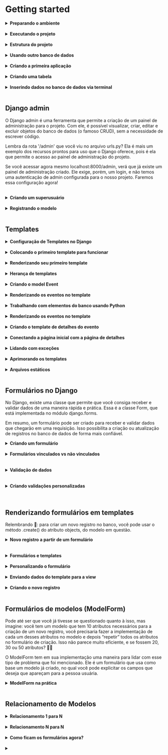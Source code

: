 # Getting started

<details>
<summary><strong> Preparando o ambiente </strong></summary>

Caso a versão do Python seja inferior a 3.10, você precisará atualizar o Python. Para isso, você pode utilizar o Pyenv, basta seguir nosso tutorial do Guia de configuração de ambiente. Isso é necessário porque mais à frente utilizaremos uma biblioteca que não funciona bem com a versão 3.9 ou inferiores do Python.

Para começar, vamos criar um novo diretório para o nosso projeto e entrar nele:

```bash
mkdir ecommerce && cd ecommerce
```

Em seguida, vamos criar um ambiente virtual para o nosso projeto e ativá-lo:

```bash
python3 -m venv .venv
source .venv/bin/activate
```

Agora, vamos instalar o Django:

```bash
pip install django
```

E, finalmente, vamos iniciar um projeto chamado ecommerce, no diretório atual:

```bash
django-admin startproject ecommerce .
```

Simples assim e nosso primeiro projeto foi criado! 🎉
</details>
</br>


<details>
<summary><strong> Executando o projeto </strong></summary>


Para executar o projeto, basta executar o comando:

```bash
python3 manage.py runserver
```

o Django possui algumas migrations internas que ainda não foram aplicadas ao banco de dados. Para aplicá-las, abra um novo terminal, ative o ambiente virtual e execute o comando:

```bash
python3 manage.py migrate
```
</details>
</br>

<details>
<summary><strong> Estrutura do projeto </strong></summary>

Passando rapidamente por cada um dos arquivos dentro do diretório ecommerce, que é o diretório do projeto em si, temos os arquivos:

* manage.py: é o arquivo usado internamente quando executamos comandos do Django - como o runserver que executamos anteriormente.
* __init__.py: arquivo que indica que o diretório é um pacote Python - já utilizamos este arquivo lá na seção 1, lembra? 😉
* asgi.py: arquivo de configuração do ASGI (Asynchronous Server Gateway Interface), que é o protocolo usado pelo Django para comunicação entre servidores web e aplicações web para lidar com solicitações assíncronas e em tempo real.
* settings.py: arquivo de configuração do projeto, que contém todas as configurações do Django para o projeto. É aqui que configuramos, por exemplo, o banco de dados que será usado, o idioma padrão da aplicação, etc. Veremos este arquivo com mais atenção daqui a pouco. 🤓
* urls.py: arquivo de configuração de rotas do projeto. Vamos explorar este arquivo com mais detalhes em breve. 🤩
* wsgi.py: arquivo de configuração do WSGI (Web Server Gateway Interface), que é o protocolo usado pelo Django para comunicação entre servidores web e aplicações web para lidar com solicitações HTTP.
* __pycache__: diretório que contém arquivos gerados automaticamente pelo Python para otimizar o carregamento de módulos.

#### Dois arquivos valem uma atenção especial: settings.py e urls.py. Bora dar uma olhada neles?

#### Arquivo settings.py

Este é o arquivo que reúne as principais configurações do projeto, com várias dessas configurações já definidas com valores-padrão. Vamos entender melhor algumas dessas configs?

* SECRET_KEY é uma chave de segurança que o Django utiliza para criptografar dados sensíveis, como senhas de pessoas usuárias, por exemplo. Ela já vem com um valor por padrão, mas explicitamente dada como insegura e por isso, é recomendável substitui-la por uma chave personalizada forte, especialmente em ambientes de produção.
* DEBUG é um booleano que indica se o modo de depuração (debug) está ativado ou não. Durante o desenvolvimento, ter esse modo ativado é muito útil para ajudar a identificar e corrigir bugs, o valor default (padrão) dessa variável é true justamente por isso. Contudo, ele pode trazer algumas vulnerabilidades à segurança, como, por exemplo, mostrar informações sensíveis do projeto - algo ruim se mostrado para uma pessoa usuária. Por isso, é importante que ele esteja desativado quando o projeto estiver em produção.
* ALLOWED_HOSTS é uma lista de nomes de domínios, subdomínios ou endereços IP que o Django permite que acessem o projeto. Você pode usar o valor '*', caso queira dar acesso a todos, ou definir uma lista com os grupos que terão acesso ao projeto, por exemplo, ['exemplo.com', 'subdomínio.exemplo.com', '192.168.1.1'].
* INSTALLED_APPS é uma lista de apps que serão acoplados no projeto Django. Alguns já vêm instalados por padrão, mas os apps criados por você para o projeto podem compor essa variável também. Veremos como fazer isso em breve! 🤩
* MIDDLEWARE é uma lista de middlewares que o Django utiliza para fazer algumas coisas como, por exemplo, o middleware de autenticação de pessoa usuária. Sua lógica é similar a dos Middlewares do Express, mas entraremos em detalhes sobre eles apenas na próxima seção.
* TEMPLATES é uma lista de diretórios em que o Django irá procurar por templates HTML.
DATABASES é a configuração de banco de dados do projeto. Como o Django já vem com o SQLite instalado por padrão, ele já vem com a configuração do SQLite, mas podemos trocar por outros.
* LANGUAGE_CODE é a configuração de idioma padrão do projeto. Por padrão, ele vem com o inglês, mas podemos alterar para qualquer outro.

De olho na dica 👀: você pode alterar a linguagem padrão do projeto Django para português apenas, alterando a variável language_code para pt-br. Experimente fazer isso e atualizar a página para ver a tela inicial está traduzida! 🤩

#### Arquivo urls.py

Já acessamos a rota raiz do projeto quando rodamos o servidor e acessamos a URL localhost:8000. Apesar de não termos definido nenhuma rota até aquele momento, a URL raiz já traz por padrão um retorno visual: uma página com o foguetinho informando que deu tudo certo com a instalação.

Como dito anteriormente, este arquivo reúne as rotas do projeto, com alguns valores já definidos por padrão. Vamos entender melhor como uma rota é definida?

A primeira coisa que temos é a função path, que define uma rota. Como parâmetro ela recebe a URL que será acessada e a função que será executada quando a URL for acessada.

Uma surpresa é que já temos uma rota definida no arquivo, a admin/, que é a interface administrativa que o Django fornece para o projeto. Vamos explorar ela com mais detalhes em breve. 😎
</details>
</br>

<details>
<summary><strong> Usando outro banco de dados </strong></summary>

Você pode iniciar apagando o arquivo db.sqlite3 do seu projeto, pois ele não será mais utilizado. Faremos as alterações no projeto para que ele use como banco de dados nosso conhecido MySQL, via Docker.

Para isso, o primeiro passo é alterar a variável DATABASE, no arquivo settings.py, para que ela tenha as configurações de acesso ao banco necessárias. De acordo com a documentação, a variável deve ficar assim:

```bash
DATABASES = {
    'default': {
        'ENGINE': 'django.db.backends.mysql',
        'NAME': 'ecommerce_database',
        'USER': 'root',
        'PASSWORD': 'password',
        'HOST': '127.0.0.1',
        'PORT': '3306',
      }
}
```

Em seguida, criaremos um arquivo que conterá o script SQL que criará o banco de dados ecommerce_database. Ele ficará dentro do diretório ./database:

```bash
mkdir database && cd database
touch 01_create_database.sql
```

Por ora, o banco de dados não terá nenhuma tabela, portanto, o script de criação do banco de dados ecommerce_database deve ficar assim:

```bash
CREATE DATABASE IF NOT EXISTS ecommerce_database;

USE ecommerce_database;
```

Com isso feito, é hora de criar um arquivo Dockerfile na raiz do projeto (no mesmo nível do arquivo manage.py), com o seguinte conteúdo:

```bash
FROM mysql:8.0.32

ENV MYSQL_ROOT_PASSWORD password

# Copia o script SQL que acabamos de criar para um determinado diretório no container
COPY ./database/01_create_database.sql /docker-entrypoint-initdb.d/data.sql01
```

Para buildar a imagem, basta rodar o comando dentro da pasta do projeto que contém o arquivo Dockerfile.

```bash
docker build -t ecommerce-db .
```
Para executar o container e o script de criação do banco copiado no Dockerfile, é preciso passar algumas as variáveis de acesso definidas na variável DATABASES, do arquivo settings.py, para o container. Para isso, vamos usar o comando:

```bash
docker run -d -p 3306:3306 --name=ecommerce-mysql-container -e MYSQL_ROOT_PASSWORD=password -e MYSQL_DATABASE=ecommerce_database ecommerce-db
```

Neste momento, você já pode acessar o banco de dados pelo Workbench e verificar se ele foi criado corretamente.

Mas ainda não acabou! Lembra das migrations iniciais que geraram o famigerado aviso em vermelho no início do projeto? Elas ainda não foram executadas neste banco de dados. Para isso, é preciso executar o comando migrate do Django, mas antes instalar o mysqlclient:

```bash
pip install mysqlclient && python3 manage.py migrate
```

Caso ocorra algum erro no comando anterior, pode ser porque um pacote adicional chamado pkg-config não esteja instalado. Nesse caso, tente seguir todos os passos sugeridos pela documentação oficial do mysqlclient para a instalação do pacote. Para facilitar, o seguinte comando funciona para a maioria dos sistemas Linux:

```bash
sudo apt-get install python3-dev default-libmysqlclient-dev build-essential pkg-config
```
</details>
</br>

<details>
<summary><strong> Criando a primeira aplicação </strong></summary>

Já criamos nosso projeto, agora chegou a hora de criar nossa primeira aplicação!

Vamos começar voltando no arquivo settings.py e adicionando o app que iremos criar à lista preexistente:

```bash
# ecommerce/ecommerce/settings.py

INSTALLED_APPS = [
    "django.contrib.admin",
    "django.contrib.auth",
    "django.contrib.contenttypes",
    "django.contrib.sessions",
    "django.contrib.messages",
    "django.contrib.staticfiles",
+    "products",
]
```

Com isso feito, é hora de efetivamente criar o app. O comando é similar ao utilizado para criar o projeto, mas agora vamos utilizar startapp em vez de startproject:

```bash
django-admin startapp products
```

</details>
</br>

<details>
<summary><strong> Criando uma tabela </strong></summary>

precisamos criar uma migration e executá-la:

```bash
python3 manage.py makemigrations
python3 manage.py migrate
```

Lembre-se de executar os comandos acima dentro do diretório em que se encontra o arquivo manage.py.

O primeiro comando (makemigrations) cria um arquivo de migration - resumidamente, são as instruções para a criação da tabela no banco de dados. Ele já olha para o seu model e cria a migration pra você! Já o segundo comando (migrate) executa as migrações, ou seja, usa as instruções do arquivo de migration e cria a tabela no banco de dados.

</details>
</br>

<details>
<summary><strong> Inserindo dados no banco de dados via terminal </strong></summary>

O comando para acessar o terminal é:

```bash
python3 manage.py shell
```

Uma vez dentro do terminal, podemos importar o modelo que criamos:

```bash
from products.models import Product
```

A partir disso, podemos criar um novo objeto e salvá-lo no banco de dados:

```bash
moka = Product(name="Moka - 6 xícaras", price=199.99, amount=10, description="Cafeteira italiana, serve 6 xícaras, não elétrica")
moka.save()
```

</details>
</br>

## Django admin

O Django admin é uma ferramenta que permite a criação de um painel de administração para o projeto. Com ele, é possível visualizar, criar, editar e excluir objetos do banco de dados (o famoso CRUD), sem a necessidade de escrever código.

Lembra da rota '/admin' que você viu no arquivo urls.py? Ela é mais um exemplo dos recursos prontos para uso que o Django oferece, pois é ela que permite o acesso ao painel de administração do projeto.

Se você acessar agora mesmo localhost:8000/admin, verá que já existe um painel de administração criado. Ele exige, porém, um login, e não temos uma autenticação de admin configurada para o nosso projeto. Faremos essa configuração agora!

</details>
</br>

<details>
<summary><strong> Criando um superusuário </strong></summary>

A primeira coisa que devemos fazer é criar um superusuário para o projeto. Esse perfil terá permissões administrativas,ou seja, poderá acessar o painel de administração e realizar qualquer operação.

Para criar um superusuário, na raiz do projeto, execute o comando:

```bash
python3 manage.py createsuperuser
```

Será preciso informar um nome de usuário, e-mail e senha. Preencha os dados e, em seguida, acesse localhost:8000/admin e faça login com os dados de superusuário que você criou.

</details>
</br>

<details>
<summary><strong> Registrando o modelo </strong></summary>

Para que o Django admin funcione, é preciso registrar os modelos criados no arquivo admin.py, dentro da pasta do app. Fazer isso é bem simples: abra o arquivo ecommerce/products/admin.py e adicione o código:

```bash
from django.contrib import admin
from products.models import Product
from products.models import Customer # Modelo criado no exercício de fixação


admin.site.register(Product)
admin.site.register(Customer)
```

Já que estamos alterando este arquivo, que tal mudarmos também o cabeçalho do painel? Para isso, basta adicionar a linha no arquivo ecommerce/products/admin.py:

```bash
from django.contrib import admin
from products.models import Product


+ admin.site.site_header = "Trybe Products E-commerce"
admin.site.register(Product)
admin.site.register(Customer)
```

</details>
</br>

## Templates

<details>
<summary><strong> Configuração de Templates no Django </strong></summary>

Toda vez que um projeto Django é iniciado, um arquivo settings.py é criado dentro da pasta do projeto, e é dentro deste arquivo que é feita a configuração para indicar o mecanismo de template que será utilizado: Jinja2 ou o DTL.

Como o DTL é o mecanismo de template padrão do Django, não é necessário fazer nenhuma modificação para conseguir usá-lo. Contudo, caso no futuro você queira estudar o uso do Jinja2 como mecanismo de template, basta fazer a seguinte modificação no settings.py:

```bash
    ...
TEMPLATES = [
    {
-       'BACKEND': 'django.template.backends.django.DjangoTemplates',
+       'BACKEND': 'django.template.backends.jinja2.Jinja2',
        'DIRS': [],
        'APP_DIRS': True,
        'OPTIONS': {
            'context_processors': [
                'django.template.context_processors.debug',
                'django.template.context_processors.request',
                'django.contrib.auth.context_processors.auth',
                'django.contrib.messages.context_processors.messages',
            ],
        },
    },
]
    ...
```

</details>
</br>

<details>
<summary><strong> Colocando o primeiro template para funcionar </strong></summary>

### Setup inicial

Para começar, crie o ambiente virtual que será utilizado e faça a instalação dos pacotes que serão utilizados:

```bash
python3 -m venv .venv && source .venv/bin/activate
pip install django
pip install Pillow # biblioteca para trabalhar com imagens
pip install mysqlclient # biblioteca para se comunicar com o MySQL
```

Em seguida, crie o projeto Django e a aplicação:

```bash
django-admin startproject event_manager .
django-admin startapp events
```

Faça a instalação da aplicação dentro do projeto no arquivo settings.py:

```bash
# event_manager/settings.py
...

INSTALLED_APPS = [
    'django.contrib.admin',
    'django.contrib.auth',
    'django.contrib.contenttypes',
    'django.contrib.sessions',
    'django.contrib.messages',
    'django.contrib.staticfiles',
+   'events',
]

...
```

Faça também a mudança para usar o MySQL como banco de dados:

```bash
# event_manager/settings.py
...

DATABASES = {
    'default': {
-       'ENGINE': 'django.db.backends.sqlite3',
+       'ENGINE': 'django.db.backends.mysql',
-       'NAME': BASE_DIR / 'db.sqlite3',
+       'NAME': 'event_manager_database',
+       'USER': 'root',
+       'PASSWORD': 'password',
+       'HOST': '127.0.0.1',
+       'PORT': '3306',
    }
}

...
```

Crie o arquivo para o script SQL dentro do diretório ./database:

```bash
mkdir database && cd database
touch 01_create_database.sql
```

Adicione o conteúdo do script para criação do banco de dados event_manager_database:

```bash
CREATE DATABASE IF NOT EXISTS event_manager_database;

USE event_manager_database;
```

Crie o Dockerfile na raiz do projeto:

```bash
FROM mysql:8.0.32

ENV MYSQL_ROOT_PASSWORD password
COPY ./database/01_create_database.sql /docker-entrypoint-initdb.d/data.sql01
```

Faça o build da imagem, basta rodar o comando dentro da pasta do projeto que contém o arquivo Dockerfile.

```bash
docker build -t event-manager-db .
```

Execute o container e o script de criação do banco copiado no Dockerfile:

```bash
Execute o container e o script de criação do banco copiado no Dockerfile:
```

Acesse o banco de dados pelo Workbench e verifique se ele foi criado corretamente.

Execute o comando migrate do Django:

```bash
python3 manage.py migrate
```

</details>
</br>

<details>
<summary><strong> Renderizando seu primeiro template </strong></summary>

Antes de começarmos, saiba que a configuração padrão do Django permite que você crie seus templates dentro de cada uma das aplicações do seu projeto, e assim faremos.

É possível alterar essa configuração para indicar diretórios específicos onde o Django deve procurar por templates. Por exemplo: na configuração abaixo, o Django irá buscar por templates dentro do diretório _templates_, que está na raiz do projeto e não mais dentro de cada uma das aplicações do projeto. Lembre-se que você não precisa fazer a alteração abaixo.

```bash
# event_manager/settings.py
+ import os

TEMPLATES = [
    {
        'BACKEND': 'django.template.backends.django.DjangoTemplates',
-       'DIRS': [],
+       'DIRS': [os.path.join(BASE_DIR,'templates')],
        'APP_DIRS': True,
        'OPTIONS': {
            'context_processors': [
                'django.template.context_processors.debug',
                'django.template.context_processors.request',
                'django.contrib.auth.context_processors.auth',
                'django.contrib.messages.context_processors.messages',
            ],
        },
    },
]
```

Agora sim, crie um novo diretório com nome templates dentro da aplicação events e, em seguida, crie o arquivo home.html dentro do novo diretório e inicie um arquivo HTML:

```bash
<!--events/templates/home.html-->
<!DOCTYPE html>
<html lang="pt-BR">
<head>
    <meta charset="UTF-8">
    <meta name="viewport" content="width=device-width, initial-scale=1.0">
    <title>Primeiro Template</title>
</head>
<body>
    <h1> Meu primeiro template usando Django! </h1>
</body>
</html>
```

O próximo passo é implementar a view que irá fazer a renderização do template criado. Acesse o arquivo views.py dentro do app events e escreva a função que fará essa tarefa:

```bash
# events/views.py
from django.shortcuts import render


def index(request):
    return render(request, 'home.html')
```

Prontinho! A função acima usa o método render do Django para renderizar o template passado como segundo parâmetro home.html. O primeiro parâmetro, request, representa a requisição feita pela pessoa que usa a aplicação.

Mas agora você pode estar se perguntando: Como faço para invocar a função que foi implementada? 🤔

A resposta é: através das rotas da nossa aplicação. A função criada será vinculada a uma das rotas da aplicação e, em seguida, serão incluídas nas rotas da aplicação no projeto.

Crie o arquivo urls.py dentro da aplicação events e nele escreva o código abaixo:

```bash
# events/urls.py
from django.urls import path
from events.views import index


urlpatterns = [
    path("", index, name="home-page")
#   path("/rota-comentada", função-que-será-executada, name="nome-que-identifica-a-rota")
]
```

No código acima, uma lista de rotas (urlpatterns) foi definida e cada uma das rotas é definida através da função path, que recebe três parâmetros: o primeiro é o caminho para a rota em si ("" indica a raiz da aplicação https://localhost:8000/), o segundo é a função que será executada quando a rota for acessada e o terceiro é o nome que identifica essa rota.

Agora, será necessário incluir as rotas da aplicação no projeto principal. Para isso, acesse o arquivo urls.py do projeto e faça a seguinte alteração:

```bash
# event_manager/urls.py
  from django.contrib import admin
  from django.urls import path, include


  urlpatterns = [
    path('admin/', admin.site.urls),
    path('', include('events.urls'))
  ]
```

Com essas alterações você acabou de incluir as rotas da aplicação events no projeto event_manager, e fez isso usando o método include nativo do Django.

Acabou! 🎉🎉🎉 Execute o servidor e acesse a rota http://localhost:8000/ para ver o template criado sendo renderizado.

Relembrando 🧠: Para executar o servidor faça: python3 manage.py runserver no mesmo diretório em que se encontra o arquivo manage.py.
</details>
</br>

<details>
<summary><strong> Herança de templates</strong></summary>


O Django permite que não se crie toda a estrutura de HTML para cada um dos templates. A DTL (Django Template Language) permite que se crie um template base que contém a estrutura essencial do HTML e lacunas intencionais - com cada template filho preenchendo as lacunas com o próprio conteúdo. Esse mecanismo é chamado de Herança de templates. Como exemplo, relembre o template home.html que criamos:

```bash
<!-- events/templates/home.html -->
<!DOCTYPE html>
<html lang="pt-BR">
<head>
    <meta charset="UTF-8">
    <meta name="viewport" content="width=device-width, initial-scale=1.0">
    <title>Primeiro Template</title>
</head>
<body>
    <h1> Meu primeiro template usando Django! </h1>
</body>
</html>
```

Para ver a herança acontecendo na prática, copie todo o conteúdo desse arquivo e cole dentro de um novo arquivo HTML chamado base.html dentro do diretório events/templates.

Substitua, em seguida, o conteúdo da tag title (Primeiro Template) por {% block title %} {% endblock %}, além disso, também substitua a linha da tag h1 por {% block content %} {% endblock %}. Ao final dessas alterações o arquivo base.html fica assim:

```bash
<!-- events/templates/base.html -->
<!DOCTYPE html>
<html lang="pt-BR">
<head>
    <meta charset="UTF-8">
    <meta name="viewport" content="width=device-width, initial-scale=1.0">
    <title>{% block title %} {% endblock %}</title>
</head>
<body>
    {% block content %} {% endblock %}
</body>
</html>
```

A sintaxe {% %} indica que está sendo usada uma Tag de template do DTL. Ela é a lacuna que mencionamos mais cedo - um template filho irá preenchê-la. Nesse caso, usamos a tag block. Existem muitas Tags de template já implementadas no DTL. Você pode conferir todas as tags nativas do DTL na documentação oficial.

Ao fazer essas alterações, foram criados blocos vazios que poderão ser preenchidos por aqueles templates que herdarem o arquivo base.html. Acima, criamos dois blocos - um chamado title e outro chamado content - para escrever o título da página que será exibida e para colocar todo o conteúdo HTML que se quer exibir, respectivamente.

Para usar a herança de template, faça o seguinte:

Vá no template filho e inclua no seu cabeçalho a seguinte sintaxe: {% extends 'base.html' %}, onde se usa a palavra reservada extends seguida de qual template se quer herdar.
Modifique o template filho, por exemplo o home.html, criando os blocos com os mesmos nomes daqueles criados no template herdado de acordo com a sintaxe abaixo.
Anota aí 📝: para que a herança aconteça é obrigatório que o {% extends 'nome-do-template.html' %} seja a primeira tag de template que aparece no arquivo.

```bash
<!-- events/templates/home.html -->
{% extends 'base.html' %}

{% block title %}
  Primeiro Template
{% endblock %}

{% block content %}
  <h1> Meu primeiro template usando Django! </h1>
{% endblock %}
```

Note que, ao invés de toda a estrutura base do HTML, você inclui as tags do template base e as preenche com o HTML que quiser. Ao rodar sua aplicação, verá que tudo continua funcionando, ou seja, a herança foi feita com sucesso! 👏

</details>
</br>

<details>
<summary><strong> Criando o model Event </strong></summary>

Antes de exibir a lista de eventos no template, é importante definir o modelo que será usado para representá-los. Eis ele abaixo:

```bash
# events/models.py
from django.db import models


class Event(models.Model):
    TYPE_CHOICES = (
        ('C', 'Conference'),
        ('S', 'Seminar'),
        ('W', 'Workshop'),
        ('O', 'Other'),
    )

    title = models.CharField(max_length=200)
    description = models.TextField()
    date = models.DateTimeField()
    location = models.CharField(max_length=200)
    event_type = models.CharField(max_length=50, choices=TYPE_CHOICES)
    is_remote = models.BooleanField(default=False)
    image = models.ImageField(upload_to='events/img', blank=True)

    def __str__(self): # O método __str__ é sobrescrito para indicar como será a visualização do objeto
        return f'{self.title} - {self.date} - {self.location}' # Título do evento - Data - Local
```

A tabela event ao ser criada no banco terá 8 colunas, sendo elas:

id: inteiro e chave primária única pro evento (que não precisa ser explicitamente declarado no modelo);
title: texto com no máximo 200 caracteres;
description: texto sem limitação de caracteres;
date: data e hora do evento;
location: texto com no máximo 200 caracteres;
event_type: texto com no máximo 50 caracteres e que só pode assumir os valores C, S, W ou O (ao usar o parâmetro choices, o Django faz a validação se o valor inserido é um dos valores permitidos);
is_remote: booleano (True ou False) que indica se o evento é remoto ou não;
image: imagem que será salva na pasta {CAMINHO-DE-MÍDIA}/events/img (o caminho de mídia pode ser definido no arquivo settings.py)

Relembrando 🧠: quando há um campo imagem é preciso fazer a instalação do módulo Pillow. Para isso, basta executar o comando pip install Pillow no terminal. Relembrando 🧠: depois de definir o modelo que será usado, crie as migrations e logo depois migre-as para o banco. Para isso, execute python3 manage.py makemigrations e python3 manage.py migrate no terminal.

</details>
</br>

<details>
<summary><strong> Renderizando os eventos no template </strong></summary>

Toda função que renderiza um template usando o método render, do Django, é capaz também de fornecer um contexto para esse template. O termo contexto aqui se refere a um dicionário (dict), que pode ser construído dentro da função e passado para o template como terceiro parâmetro do método render.

Todas as chaves do contexto podem ser acessadas diretamente pelo template através da sintaxe {{ chave }}. Assim, o template fará a renderização do valor que estava associado à chave. Modifique a função index do arquivo events/views.py para que ela fique assim:

```bash
# events/views.py
from django.shortcuts import render


def index(request):
    context = {"company": "Trybe"}
    return render(request, 'home.html', context)
```

Modifique também seu template home.html para renderizar o valor da chave company do contexto:

```bash
<!-- events/templates/home.html -->
 {% extends 'base.html' %}

 {% block title %}
   Primeiro Template
 {% endblock %}

 {% block content %}
     <h1> Meu primeiro template usando Django! </h1>
     <h2> {{ company }} </h2>
 {% endblock %}
```

</details>
</br>

<details>
<summary><strong> Trabalhando com elementos do banco usando Python </strong></summary>

Você percebeu que o modelo Event herda de models.Model? Todas as classes que fazem essa mesma herança são usadas para representar tabelas do banco de dados. Pode não parecer importante, mas isso mostra o vínculo entre essa classe e a sua própria tabela no banco.

Além de representarem tabelas do banco, todas as classes que herdam de models.Model possuem um atributo chamado objects. Esse atributo permite a interação direta com o banco de dados usando a própria sintaxe do Python. Através desse atributo você pode criar novas entradas no banco, fazer consultas e até mesmo aplicar filtros em uma consulta. Já tivemos um gostinho disso no começo da seção.

Vamos ver na prática? 🤓

Execute o comando python3 manage.py shell no terminal, no mesmo diretório do arquivo manage.py. Esse comando abre o shell do Django já carregando suas configurações e permitindo usar o ORM do framework. Execute os comandos abaixo, linha a linha, para entender como podemos trabalhar com o banco de dados usando a sintaxe do Python:

```bash
from events.models import Event # importa o modelo Event

Event.objects.all() # retorna todos os eventos do banco. Se você não criou nenhum, o retorno será um QuerySet vazio

Event.objects.create(title='Conferência de Django', description='Evento massa sobre Django', date='2023-09-29 12:00:00-03:00', location='São Paulo', event_type='C', is_remote=False) # cria um novo evento no banco

Event.objects.all() # retorna todos os eventos do banco. Agora o retorno será um QuerySet com um evento a mais

Event.objects.create(title='Django Workshop', description='Workshop que acontece semestralmente sobre Django', date='2024-10-02 15:30:00-03:00', location='Web', event_type='W', is_remote=True) # cria outro evento no banco

Event.objects.filter(is_remote=True) # retorna apenas os eventos do banco que são remotos

Event.objects.filter(event_type='W') # retorna apenas os eventos do banco que são workshops

Event.objects.filter(event_type='C', is_remote=False) # retorna apenas os eventos do banco que são conferências e presenciais, simultaneamente

Event.objects.filter(date__year=2024) # retorna apenas os eventos do banco que acontecem em 2024

Event.objects.filter(date__range=['2023-01-01', '2024-12-31']) # retorna apenas os eventos do banco que acontecem entre 2023 e 2024
```

São muitas as possibilidades! 🤯

Uma segunda maneira de fazer a inserção de elementos no banco de dados é através da instanciação e depois uso do método save(). Além disso, quando um objeto do modelo é instanciado podemos também acessar o método delete() para removê-lo do banco. Veja só:

```bash
from events.models import Event # importa o modelo Event

Event.objects.all() # <QuerySet [<Event: Conferência de Django - 2023-09-29 15:00:00+00:00 - São Paulo>, <Event: Django Workshop - 2024-10-02 18:30:00+00:00 - Web>]>

evento_1 = Event(title='Django Devs', description='Pessoas fantásticas que usam Django se reunindo em um só lugar', date='2025-07-02 13:30:00-03:00', location='Web', event_type='W', is_remote=True) # instancia um novo evento

evento_1.save() # salva o evento no banco

evento_2 = Event(title='DjangoFest', description='Um festival um pouco menos legal que desenvolver com Django', date='2023-11-22 18:00:00-03:00', location='São Paulo', event_type='C', is_remote=False) # instancia outro evento

evento_2.save() # salva o evento no banco

Event.objects.all() # <QuerySet [<Event: Conferência de Django - 2023-09-29 15:00:00+00:00 - São Paulo>, <Event: Django Workshop - 2024-10-02 18:30:00+00:00 - Web>, <Event: Django Devs - 2025-07-02 16:30:00+00:00 - Web>, <Event: DjangoFest - 2023-11-22 21:00:00+00:00 - São Paulo>]>

evento_3 = Event(title='DJ ANGO', description='Conheça a mais nova sensação musical.', date='2027-06-19 20:00:00-03:00', location='São Paulo', event_type='C', is_remote=False) # instancia um evento idêntico ao anterior

evento_3.save() # salva o evento no banco

Event.objects.all() # <QuerySet [<Event: Conferência de Django - 2023-09-29 15:00:00+00:00 - São Paulo>, <Event: Django Workshop - 2024-10-02 18:30:00+00:00 - Web>, <Event: Django Devs - 2025-07-02 16:30:00+00:00 - Web>, <Event: DjangoFest - 2023-11-22 21:00:00+00:00 - São Paulo>, <Event: DJ ANGO - 2027-06-19 23:00:00+00:00 - São Paulo>]>

evento_3.delete() # remove o evento do banco

Event.objects.all() # <QuerySet [<Event: Conferência de Django - 2023-09-29 15:00:00+00:00 - São Paulo>, <Event: Django Workshop - 2024-10-02 18:30:00+00:00 - Web>, <Event: Django Devs - 2025-07-02 16:30:00+00:00 - Web>, <Event: DjangoFest - 2023-11-22 21:00:00+00:00 - São Paulo>]>
```

</details>
</br>

<details>
<summary><strong> Renderizando os eventos no template </strong></summary>

Agora sim! Finalmente será possível renderizar os eventos no template. Para isso, precisamos passar todos os eventos que estão no banco como contexto para o template. Modifique o contexto da função index no arquivo views.py para que exista uma chave events cujo valor será uma consulta com todos os eventos que estão cadastrados no banco de dados:

```bash
# events/views.py
from events.models import Event
from django.shortcuts import render


def index(request):
    context = {"company": "Trybe", "events": Event.objects.all()}
    return render(request, 'home.html', context)
```

Agora, adicione uma segunda tag h2 no template renderizando a chave events:

```bash
<!-- events/templates/home.html -->
{% extends 'base.html' %}

{% block title %}
  Primeiro Template
{% endblock %}

{% block content %}
    <h1> Meu primeiro template usando Django! </h1>
    <h2> {{ company }} </h2>
    <h2> {{ events }} </h2>
{% endblock %}
```

A visualização dos eventos ainda não está muito amigável, não é mesmo? 🙁 Isso acontece porque o retorno de Event.objects.all() é uma consulta (QuerySet), que pode ter 0, 1, 2, … n elementos. Para tornar essa visualização mais amigável é necessário iterar pelos elementos que existem na consulta e renderizar cada um deles individualmente.

A iteração pode ser feita usando a tag de template {% for %}, cuja sintaxe é muito semelhante à sintaxe do Python, com a diferença que você precisará indicar no template onde o for se encerra com a tag de _template_ {% endfor %}:

```bash
<!-- events/templates/home.html -->
{% extends 'base.html' %}

{% block title %}
  Primeiro Template
{% endblock %}

{% block content %}
     <h1> Meu primeiro template usando Django! </h1>
     <h2> {{ company }} </h2>
     {% for event in events %}
         <p> {{ event }} </p>
     {% endfor %}
{% endblock %}
```

A sintaxe acima permite que, dentro do template, seja feita uma iteração sobre cada um dos eventos presentes no contexto. Para cada elemento da iteração, é criada uma nova tag p renderizando aquele evento em específico.

Já imaginou o que aconteceria se a consulta não tivesse nenhum elemento? 🤔 A resposta é: nada! Em uma consulta vazia não haverá nenhum evento para renderizar e você deve concordar que isso também não é muito amigável! 😅

Para resolver isso vamos usar a tag de _template_ {% empty %} dentro do for, ela indicará o que queremos mostrar na tela caso não exista nenhum elemento na consulta que estamos fazendo:

```bash
<!-- events/templates/home.html -->
{% extends 'base.html' %}

{% block title %}
  Primeiro Template
{% endblock %}

{% block content %}
    <h1> Meu primeiro template usando Django! </h1>
    <h2> {{ company }} </h2>
    {% for event in events %}
       <p> {{ event }} </p>
    {% empty %}
       <p> Não existem eventos cadastrados </p>
    {% endfor %}
{% endblock %}
```

Agora sim! 🎉🎉🎉 Ainda da para melhorar um pouquinho a visualização dos eventos, mas espere um pouco para fazer isso. Antes, vamos à implementação da visualização dos detalhes de um evento específico. 🤓

</details>
</br>

<details>
<summary><strong> Criando o template de detalhes do evento </strong></summary>

Para conseguir criar o template de detalhes do evento, será necessário criar uma nova função no arquivo views.py. Essa função renderizará o novo template details.html que será criado dentro da pasta _templates_. Além disso, na função a ser implementada, é necessário passar à view o contexto com o evento específico que será renderizado no template.

Mas como o template saberá qual evento será renderizado? 😱 Resposta: Será recebido um parâmetro na função que permitirá o resgate do evento e sua renderização. No modelo Event, esse parâmetro é o id, chave primária do evento. Observe a implementação:

```bash
# events/views.py
from events.models import Event
from django.shortcuts import render
from django.shortcuts import get_object_or_404


def event_details(request, event_id):
    event = get_object_or_404(Event, id=event_id)
    return render(request, 'details.html', {'event': event})
```

```bash
<!-- events/templates/details.html -->
{% extends 'base.html' %}

{% block title %}
    {{ event.title }}
{% endblock %}


{% block content %}

    <h1>{{ event.title }}</h1>

    <p>{{ event.description }}</p>

    <p>{{ event.date|date }} - {{ event.location }}</p>

    {% if event.is_remote %}
        <p> Evento remoto </p>
    {% else %}
        <p> Evento presencial </p>
    {% endif %}

{% endblock %}
```

Na função event_details, o parâmetro event_id será recebido e utilizado para resgatar o evento específico que se quer renderizar. Esse resgate é feito com o uso da função get_object_or_404(), essa função recebe dois parâmetros: o primeiro é o modelo a ser resgatado e o segundo indica a busca a ser feita. No exemplo acima, é buscado por um Event cujo id é igual ao event_id recebido como parâmetro. Caso o evento não seja encontrado, será levantada uma exceção do tipo Http404.

Ao passar a chave event no contexto, é possível acessá-la dentro do template e usá-la para recuperar o evento alvo com todos os seus atributos. Esses atributos podem ser acessados dentro do template através da sintaxe {{ event.title }}, por exemplo. Assim, é possível montar um template genérico para a renderização de qualquer evento, desde que ele seja passado no contexto. 🤯

Perceba também que foi utilizada a sintaxe condicional com a Tag de Template {% if %} {% else %} e, assim como no {% for %}, é necessário indicar o fim da condição com {% endif %}.

Você deve ter notado o {{ event.date|date }} no template, né? A sintaxe para o uso de filtros de template é composta da variável à qual quer se aplicar o filtro seguida por um | e logo depois o nome do filtro. O filtro, nesse caso, é como uma máscara formatadora: ela pega a informação e ajusta a forma como ela será exibida. Nesse exemplo foi usado o filtro de data, para que a formatação da data seja no padrão DD de MMMMM de AAAA.

É possível, naturalmente, aplicar outras configurações para mostrar a data em outro formato. Além do filtro de data, existem outros filtros já implementados e que podem ser acessados em todos os templates como first, last, lower, upper, length, random, slugify, etc. Para saber mais sobre os filtros disponíveis, acesse a documentação oficial..

O código que foi apresentado ainda não funciona: falta vincular a função criada com uma rota específica, dentro do arquivo urls.py. Será nessa rota em que haverá a indicação de que o event_id será passado como parâmetro. Veja a implementação:

```bash
# events/urls.py
from django.urls import path
from events.views import index, event_details, about


urlpatterns = [
    path("", index, name="home-page"),
    path("about", about, name="about-page"),
    path("events/<int:event_id>", event_details, name="details-page"),
#   path("/rota-comentada", função-que-será-executada, name="nome-que-identifica-a-rota")
]
```

A rota events/<int:event_id> indica que a rota events/ será seguida de um número inteiro, que representa um event_id e que será passado como parâmetro para a função event_details. Vale lembrar que o nome da rota é importante para que seja possível acessá-la dentro do template.

</details>
</br>

<details>
<summary><strong>Conectando a página inicial com a página de detalhes</strong></summary>

A página de detalhes de um evento específico já funciona, acesse a rota events/<int:event_id> e veja! Entretanto, ainda não é possível acessá-la de maneira rápida e eficiente através da página inicial. Para adaptar a home.html , será necessário que você crie um link de redirecionamento para a página de detalhes de cada evento. Tarefa fácil ao usarmos a tag de template url que permite criar um link absoluto, veja:

```bash
<!-- events/templates/home.html -->
{% extends 'base.html' %}

 {% block title %}
   Primeiro Template
 {% endblock %}

 {% block content %}
     <h1> Meu primeiro template usando Django! </h1>
     <h2> {{ company }} </h2>
    {% for event in events %}
       <p> <a href="{% url 'details-page' event.id %}"> {{ event }} </a> </p>
    {% empty %}
        <p> Não existem eventos cadastrados </p>
    {% endfor %}
{% endblock %}
```

A tag de template {% url %} pode ser usada quando é necessário fazer a chamada de uma rota específica que já foi implementada e tem uma identificação no arquivo urls.py. No exemplo acima, a tag de template é usada para invocar a rota identificada como details-page, e, como essa rota necessita do id do evento como parâmetro, ele é passado logo em seguida com event.id. Assim, ao adicionar a tag a cujo atributo href aponta para a rota de detalhes já implementada, é feito o vínculo entre as rotas. Agora, ao executar a aplicação você deve ter algo como:

</details>
</br>

<details>
<summary><strong> Lidando com exceções </strong></summary>

O que será que acontece se uma pessoa tenta acessar uma página de evento que não existe? Tipo a página http://127.0.0.1:8000/events/99999 😱 A resposta para essa pergunta é: como durante a implementação a função get_object_or_404 foi usada, automaticamente, se não for possível resgatar o evento com id informado, será renderizada uma página padrão do Django indicando uma resposta 404, Not Found. Contudo, é possível personalizar, tratar essa exceção e exibir a página que desejar, veja só:

```bash
# events/views.py
from django.http import Http404
from django.shortcuts import render, get_object_or_404
from events.models import Event


def event_details(request, event_id):
    try:
        event = get_object_or_404(Event, id=event_id)
        return render(request, 'details.html', {'event': event})
    except Http404:
        return render(request, '404.html')
```

Daí, basta implementar o template 404.html que deverá ser criado junto aos demais templates:

```bash
<!-- events/templates/404.html -->
{% extends 'base.html' %}

{% block title %}
    Página não encontrada
{% endblock %}

{% block content %}
    <h1> 404 - Página não encontrada </h1>
    <h2> Desculpe, mas o evento não foi encontrado </h2>
    <p><a href="{% url 'home-page' %}"> Volte a página inicial </a></p>
{% endblock %}
```

Agora, ao tentar acessar uma página de evento que não existe, a exceção Http404 levantada pela função get_object_or_404 será tratada pelo try/except e resulta na renderização da página 404.html. Na implementação da página foi usada a mesma sintaxe de herança de templates, e ao final do bloco content foi adicionado um link para a página inicial, usando novamente a tag de _template_ {% url %} vinculando assim uma rota previamente identificada no urls.py (home-page).

</details>
</br>

<details>
<summary><strong> Aprimorando os templates </strong></summary>

Pra finalizar a nossa aplicação, que tal acrescentarmos estilo, com CSS, às nossas páginas? Com isso feito, nossa aplicação já estará pronta pra ser usada!

Primeiro, vamos fazer uma alteração no nosso template home.html para facilitar a estilização da página. Vamos incluir um pouco mais de estrutura HTML para termos com o que trabalhar no CSS - além de incluir uma lógica para exibição de imagens dos eventos!

```bash
<!-- events/templates/home.html -->
 {% extends 'base.html' %}
 {% load static %}

 {% block title %}
   Primeiro Template
 {% endblock %}

 {% block content %}
     <h1> Eventos {{ company }} </h1>
    {% for event in events %}
        <a href="{% url 'details-page' event.id %}"> 
            <div>
              {% if event.image %}
                <img src="{% static event.image.url %}" alt="Imagem sobre o evento" height="50">
              {% endif %}
                <h3> {{ event.title }} </h3>
                <p> {{ event.date }} </p>
                <p> {{ event.location }} </p>
            </div>
        </a>
    {% empty %}
        <p> Não existem eventos cadastrados </p>
    {% endfor %}
 {% endblock %}
```

De olho na dica 👀: Se você tiver algum registro no banco de eventos que não possua imagem, a tag img não será renderizada em razão da condição imposta.

Use o painel admin para criar alguns eventos de maneira que você consiga fazer o upload de uma imagem que represente o evento. Para criar uma conta admin você pode executar python3 manage.py createsuperuser no mesmo diretório em que se encontra o arquivo manage.py. Além disso, também será necessário fazer o registro do modelo Event dentro do site, usando o arquivo admin.py:

```bash
from django.contrib import admin
from events.models import Event


admin.site.site_header = 'Event Manager Admin Panel'
admin.site.register(Event)
```

Mesmo adicionando um evento com imagem você ainda não será capaz de visualizar as imagens. Isso acontece porque ainda não fizemos a configuração de como vamos servir os arquivos estáticos do projeto.

</details>
</br>

<details>
<summary><strong> Arquivos estáticos </strong></summary>

O primeiro passo para fazer a configuração é instalar dois pacotes que ajudarão com essa tarefa:

```bash
pip install whitenoise # Serve os arquivos estáticos a partir de um diretório
pip install django-static-autocollect # Coleta os arquivos estáticos e os coloca em um diretório
```

Faça as modificações necessárias no arquivo settings.py:

```bash
# event_manager/settings.py
...

 INSTALLED_APPS = [
    'django.contrib.admin',
    'django.contrib.auth',
    'django.contrib.contenttypes',
    'django.contrib.sessions',
    'django.contrib.messages',
    'django.contrib.staticfiles',
    'events',
+   'static_autocollect'
 ]

 MIDDLEWARE = [
    'django.middleware.security.SecurityMiddleware',
+   'whitenoise.middleware.WhiteNoiseMiddleware',
    'django.contrib.sessions.middleware.SessionMiddleware',
    'django.middleware.common.CommonMiddleware',
    'django.middleware.csrf.CsrfViewMiddleware',
    'django.contrib.auth.middleware.AuthenticationMiddleware',
    'django.contrib.messages.middleware.MessageMiddleware',
    'django.middleware.clickjacking.XFrameOptionsMiddleware',
 ]

 ...

+ MEDIA_URL = ''
+ MEDIA_ROOT = BASE_DIR / 'media'

 STATIC_URL = 'static/'
+ STATIC_ROOT = BASE_DIR / 'staticfiles'

+ STATICFILES_DIRS = [
+     str(BASE_DIR / 'media/'),
+ ]

+ STORAGE = {
+    "default": {
+        "BACKEND": "django.core.files.storage.FileSystemStorage",
+    },
+    "staticfiles": {
+        "BACKEND": "whitenoise.storage.CompressedStaticFilesStorage",
+    }
+ }

+ WHITE_NOISE_AUTOREFRESH = True
```

Com essas modificações estamos:

instalando o pacote static_autocollect no projeto;
adicionando o pacote whitenoise na lista de middlewares;
definindo o caminho relativo onde se encontra o diretório media em MEDIA_URL;
definindo o caminho absoluto em MEDIA_ROOT e que será usado como caminho base para o upload de imagens vindas das pessoas usuárias;
definindo o caminho absoluto em STATIC_ROOT e que será usado pelo whitenoise para servir os arquivos estáticos;
definindo uma lista de caminhos em STATICFILES_DIRS que serão usados pelo static_autocollect para coletar os arquivos estáticos e direcionar para STATIC_ROOT;
definindo o comportamento de armazenamento do whitenoise;
definindo que o whitenoise deve atualizar os arquivos estáticos automaticamente.
Use o comando python3 manage.py watch_static & python3 manage.py runserver para executar o servidor e o static_autocollect em paralelo. Agora, a próxima adição de registro que for feita já será refletida na página inicial.

De olho na dica 👀: A tag de template static serve para indicar o caminho relativo do arquivo estático e junto com os whitenoise e static_autocollect, possibilita servir os arquivos estáticos. Anota aí 📝: A metodologia mais comum para servir arquivos estáticos é separar e servi-los externamente, leia mais sobre isso.

Com um pouco de estilização, você pode deixar sua aplicação mais apresentável. Você pode usar CSS puro ou qualquer framework de CSS que desejar, fica à sua escolha e como se sentir mais confortável. A seguir temos um exemplo de estilização para a página inicial, ele foi feito usando o Tailwind CSS e contém exatamente as mesmas tags que foram apresentadas até então.

Você pode fazer o download dos templates estilizados: base.html e home.html. Nesse exemplo foi usado o CDN do Tailwind CSS, mas você poderia registrar o seu próprio arquivo CSS no template base.html.

</details>
</br>

## Formulários no Django

No Django, existe uma classe que permite que você consiga receber e validar dados de uma maneira rápida e prática. Essa é a classe Form, que está implementada no módulo django.forms.

Em resumo, um formulário pode ser criado para receber e validar dados que chegarão em uma requisição. Isso possibilita a criação ou atualização de registros no banco de dados de forma mais confiável.

<details>
<summary><strong> Criando um formulário </strong></summary>

Quando pensamos em criar um formulário, a primeira coisa a se fazer é definir qual será seu propósito. Como ele se encaixa na lógica da aplicação que estamos desenvolvendo para conseguirmos delimitar o que ele irá conter.

iniciaremos construindo um formulário cujo propósito é adicionar novas músicas ao banco.

Para isso, crie um arquivo forms.py dentro da aplicação playlists. É nesse arquivo que serão construídos os formulários da aplicação. Depois de criado, adicione o seguinte código:

```bash
# playlists/forms.py
from django import forms


class CreateMusicForm(forms.Form):
    name = forms.CharField(max_length=50)
    recorded_at = forms.DateField()
    length_in_seconds = forms.IntegerField()
```

Percebeu que os atributos do formulário que criamos têm praticamente a mesma sintaxe dos que foram criados no modelo Music?

Isso acontece porque para criar um novo registro na tabela music é obrigatório fornecer os três campos. Já para o modelo Playlist, por exemplo, os campos created_at e updated_at não precisam ser passados, então não precisamos desses campos:

```bash
# playlists/forms.py
from django import forms


class CreateMusicForm(forms.Form):
    name = forms.CharField(max_length=50)
    recorded_at = forms.DateField()
    length_in_seconds = forms.IntegerField()


+ class CreatePlaylistForm(forms.Form):
+     name = forms.CharField(max_length=50)
+     is_active = forms.BooleanField()
```

Uma grande vantagem de se usar um formulário é a maneira eficaz que ele proporciona a validação dos dados em cada campo.

Observe: o atributo name = forms.CharField(max_length=50) indica que o formulário deve ter uma entrada name do tipo String com no máximo 50 caracteres. Por outro lado, o atributo duration_in_seconds = forms.IntegerField() indica que o formulário deve ter uma entrada duration_in_seconds cujo valor correspondente deve ser do tipo inteiro.

</details>
</br>

<details>
<summary><strong> Formulários vinculados vs não vinculados </strong></summary>

Para o Django, formulários podem ser classificados como vinculados ou não vinculados.

Um formulário é considerado como não vinculado caso seja instanciado sem nenhum dado, caso contrário, ele é vinculado. A própria classe Form apresenta um atributo is_bound que indica se o formulário é vinculado ou não. Observe o exemplo abaixo:

```bash
from playlists.forms import CreatePlaylistForm


form = CreatePlaylistForm()
form.is_bound # retorna False

form = CreatePlaylistForm({"name":"Playlist de Estudo", "is_active": True})
form.is_bound # retorna True
```

De olho na dica 👀: qualquer dicionário passado como parâmetro já faz com que o formulário seja considerado como vinculado.

E afinal, qual a diferença? 🤔

Formulários vinculados podem validar os dados passados por parâmetro. Já formulários não vinculados não podem fazer isso. Veremos sobre isso a seguir!

</details>
</br>

</details>
</br>

<details>
<summary><strong> Validação de dados </strong></summary>

A classe Form implementa o método is_valid(), que retorna um booleano para informar se os dados do formulários são válidos ou não.

Além disso, a classe Form também implementa o atributo errors que retorna um dicionário com os erros de validação de cada campo do formulário. Veja o exemplo abaixo:

```bash
from playlists.forms import CreatePlaylistForm

form = CreatePlaylistForm({}) # formulário instanciado com um dicionário vazio
form.is_valid() # retorna False
form.errors # retorna {'name': ['Este campo é obrigatório.'], 'is_active': ['Este campo é obrigatório.']}

form_2 = CreatePlaylistForm({"name":"Essa playlist tem um nome com mais de cinquenta caracteres, o que você acha que vai acontecer?", "is_active": True})
form_2.is_valid() # retorna False
form_2.errors # retorna {'name': ['Certifique-se de que o valor tenha no máximo 50 caracteres (ele possui 94).']}

form_3 = CreatePlaylistForm({"name":"Playlist de Estudo", "is_active": True})
form_3.is_valid() # retorna True
form_3.errors # retorna {}

unbound_form = CreatePlaylistForm() #  formulário não vinculado
unbound_form.is_valid() #  retorna False
unbound_form.errors #  retorna {} Esse tipo de formulário não passa por validação
```

</details>
</br>

</details>
</br>

<details>
<summary><strong> Criando validações personalizadas </strong></summary>

É possível criar suas próprias funções de validação para os campos de um formulário, isso permite que você aplique a regra de negócio que quiser para validar um campo.

Para trazer o exemplo prático, vamos considerar que a duração de uma música, length_in_seconds, precisa ser um número inteiro entre 1 e 3600 segundos. A função de validação precisa levantar uma exceção ValidationError, que será implementada no módulo django.core.exceptions e que receberá como parâmetro a mensagem de erro que será exibida caso a validação falhe.

Crie um arquivo validators.py dentro da aplicação playlists e implemente uma função que faz a checagem se um número inteiro está entre 1 e 3600 segundos:

```bash
# playlists/validators.py

from django.core.exceptions import ValidationError


def validate_music_length(value):
    if value not in range(1, 3601):
        raise ValidationError(
            f"A duração da música deve ser um número"
            f" inteiro entre 1 e 3600 segundos. O valor "
            f"{value} não é válido."
        )

```

O próximo passo é indicar no campo do formulário que o dado recebido ali deve ser validado pela função criada, para além das validações padrão. Essa tarefa é feita por meio do parâmetro validators que recebe uma lista com todas as funções personalizadas para validação do campo. Veja abaixo:

```bash
# playlists/forms.py

from django import forms
+ from playlists.validators import validate_music_length


class CreateMusicForm(forms.Form):
    name = forms.CharField(max_length=50)
    recorded_at = forms.DateField()
+    length_in_seconds = forms.IntegerField(validators=[validate_music_length])
```

Agora, se você tentar criar uma música com uma duração menor que 1 ou maior que 3600 segundos, o formulário não será considerado válido e a mensagem de erro será exibida. Veja o exemplo abaixo:

Execute o código abaixo no terminal interativo do Django (python3 manage.py shell) ⚠️ Se você já estiver com um terminal interativo aberto, é necessário fechá-lo (exit()) e abrir um novo, pois, do contrário, as modificações feitas não serão consideradas.

```bash
from playlists.forms import CreateMusicForm


form = CreateMusicForm({"name":"The sound of silence", "recorded_at":"2023-07-05", "length_in_seconds":0}) # formulário instanciado com um dado inválido
form.is_valid() # retorna False
form.errors # retorna {'length_in_seconds': ['A duração da música deve ser um número inteiro entre 1 e 3600 segundos. O valor 0 não é válido.']}
```

De olho na dica 👀: o Django possui uma série de validações prontas para serem usadas, você pode conferir a lista com as validações na documentação oficial.

Além de indicar os validadores nos campos do formulário, também é possível indicar os validadores dentro do modelo da aplicação, utilizando o mesmo parâmetro (validators) na função que define cada campo.

Entretanto, é importante dizer que, mesmo que você indique os validadores no modelo, eles não serão executados automaticamente e ainda será possível criar registros com dados que não passam nas validações desejadas. Por isso, indicar os validadores no modelo pode parecer inútil, mas acredite, isso trará benefícios quando explorarmos outros tipos de formulários. 😉

Veja como fica o modelo com a validação:

```bash
# playlists/models.py

from django.db import models
+ from playlists.validators import validate_music_length

# ...

class Music(models.Model):
    name = models.CharField(max_length=50)
    recorded_at = models.DateField()
+    length_in_seconds = models.IntegerField(validators=[validate_music_length])

    def __str__(self):
        return self.name
```

Relembrando 🧠: como foi feita uma modificação no modelo, lembre-se de criar as migrações e migrá-las para o banco de dados. Para isso, execute os comando: python3 manage.py makemigrationse python3 manage.py migrate.

</details>
</br>

</details>
</br>

## Renderizando formulários em templates

Relembrando 🧠: para criar um novo registro no banco, você pode usar o método .create() do atributo objects, do modelo em questão.

<details>
<summary><strong> Novo registro a partir de um formulário </strong></summary>

Uma vez que você já possui um formulário que tem dados válidos, é preciso repassar esses dados para o modelo e, assim, criar o novo registro no banco. Para isso, depois de usar o método is_valid() para checar a integridade dos dados passados, você pode usar o atributo cleaned_data para que um dicionário com todos os dados sejam retornados para você. Esses dados, agora já validados, podem ser usados para criar um novo registro no banco.

O passo a passo abaixo demonstra como é possível fazer isso e pode ser executado no terminal interativo do Django:

```bash
from playlists.forms import CreateMusicForm
from playlists.models import Music

form = CreateMusicForm({"name":"Be brave, Dev", "recorded_at":"2023-06-05", "length_in_seconds":180})

if form.is_valid():
    data = form.cleaned_data # data será igual à {"name":"Be brave, Dev", "recorded_at":"2023-06-05", "length_in_seconds":180}
    Music.objects.create(**data) # criando um novo registro no banco com os dados do formulário
    # Music.objects.create(**data) é o mesmo que Music.objects.create(name="Be brave, Dev", recorded_at="2023-06-05", length_in_seconds=180)
```

Você pode apertar a tecla enter duas vezes para sair do escopo da condição (if) que acabamos de criar. 😉

Anota aí 📝: A sintaxe **data é do Python e é uma desestruturação para passar cada um dos pares chave e valor, individualmente, como parâmetros.

Prontinho! Conseguimos conectar os conhecimentos sobre criação de registros no banco de dados e formulários. 🤩 O próximo passo agora é receber os dados direto da requisição e, a partir deles, criar o novo registro no banco. Vamos lá?

</details>
</br>

</details>
</br>

<details>
<summary><strong> Formulários e templates </strong></summary>

Você já sabe que podemos renderizar variáveis passadas como contexto para um template. Vamos explorar esse recurso?

Crie o diretório templates dentro da aplicação playlists e nele crie os dois primeiros templates base.html e music.html. Implemente a estrutura para herança de templates e, no arquivo music.html, renderize a variável form dentro do bloco content.

```bash
<!-- playlists/templates/base.html -->

<!DOCTYPE html>
<html lang="pt-br">
<head>
    <meta charset="UTF-8">
    <meta name="viewport" content="width=device-width, initial-scale=1.0">
    <title>{% block title %} {% endblock %}</title>
</head>
<body>
    {% block content %} {% endblock %}    
</body>
</html>
```

```bash
<!-- playlists/templates/music.html -->

{% extends 'base.html' %}

{% block title %}
    Formulário para Nova Música
{% endblock %}

{% block content %}
    {{form}}
{% endblock %}
```

Implemente a primeira função no arquivo views.py com nome de music que irá renderizar music.html. Passe no contexto uma instância do formulário CreateMusicForm como valor da chave form.

```bash
# playlists/views.py

from django.shortcuts import render
from playlists.forms import CreateMusicForm


def music(request):
    form = CreateMusicForm()
    context = {"form": form}
    return render(request, "music.html", context)
```

Crie o arquivo urls.py, dentro da aplicação playlists. Nele, configure a rota para a função create_music que você acabou de criar.

```bash
# playlists/urls.py

from django.urls import path
from playlists.views import music


urlpatterns = [
    path("musics/", music, name="musics-page"),
]
```

Por fim, inclua a rota da aplicação no arquivo urls.py do projeto.

```bash
# playlist_manager/urls.py

from django.contrib import admin
+ from django.urls import path, include


urlpatterns = [
    path('admin/', admin.site.urls),
+     path("", include("playlists.urls"))
]
```

Execute a aplicação (python3 manage.py runserver) e veja como o formulário é renderizado na tela. 😱

A instância do formulário é convertida para um conjunto de tags HTML que renderizam o formulário criado por você. Você pode alterar a forma como esse formulário é renderizado por meio de alguns atributos com layouts diferentes. Usaremos aqui o as_p:

```bash
<!-- playlists/templates/music.html -->

{% extends 'base.html' %}

{% block title %}
    Formulário para Nova Música
{% endblock %}

{% block content %}
+     {{form.as_p}}
{% endblock %}
```

Experimente trocar o as_p por as_div e as_ul, inspecione o conteúdo HTML ao usar cada um e veja a diferença entre eles!

Você deve ter notado, também, que embora o formulário esteja lá, não temos nenhum botão para enviar os dados. Veremos, após o exercício, como incluí-l.o 😉

</details>
</br>

<details>
<summary><strong> Personalizando o formulário </strong></summary>

O formulário renderizado no template ainda não está dentro do que é esperado. Os nomes que designam cada um dos campos ainda estão em inglês e, além disso, é necessário modificar os campos que são renderizados. Por exemplo, recorded_at, que representa uma data, está sendo renderizado como um campo de texto.

Essas configurações podem ser feitas diretamente no formulário, no momento de se definir a classe. Podemos usar o parâmetro labels para indicar qual deverá ser o nome de cada um dos campos. Ainda, podemos usar o parâmetro initial para sugerir um dado inicial caso faça sentido para aquele campo. Veja como fica a implementação do formulário CreateMusicForm ao usarmos esses parâmetros:

```bash
# playlists/forms.py

from django import forms
from playlists.validators import validate_music_length, validate_name


class CreateMusicForm(forms.Form):
    name = forms.CharField(
        max_length=50,
        validators=[validate_name],
        label="Nome da música",
    )
    recorded_at = forms.DateField(
        label="Data de gravação",
        initial="2023-07-06",
    )
    length_in_seconds = forms.IntegerField(
        validators=[validate_music_length],
        label="Duração em segundos",
    )
```

De olho na dica 👀: também é possível usar o parâmetro help_text para indicar uma frase de auxílio no preenchimento do campo. Experimente!

Colocar um valor inicial pode ajudar no preenchimento do campo, mas isso não necessariamente melhora a experiência da pessoa usuária. Contudo, é possível melhorar essa experiência modificando a aparência dos campos do formulário com um widget.

Um widget nada mais é do que uma representação HTML mais elaborada de um campo input. Felizmente, o Django tem diversos widgets já implementados e prontos para serem usados. Além disso, ele também permite que você crie seus próprios widgets! 🤯

Para usar um widget, basta passá-lo como parâmetro ao definir o campo, assim como é feito para o parâmetro label.

Para fazer as melhores escolhas, é necessário conhecer os widgets disponíveis e você pode ver a lista completa de widgets nativos do Django na documentação oficial. Aqui, usaremos o DateInput():

```bash
# playlists/forms.py

from django import forms
from playlists.validators import validate_music_length, validate_name


class CreateMusicForm(forms.Form):
    name = forms.CharField(
        max_length=50,
        validators=[validate_name],
        label="Nome da música",
    )
    recorded_at = forms.DateField(
        label="Data de gravação",
+         widget=forms.DateInput(attrs={"type": "date"}),
        initial="2023-07-06",
    )
    length_in_seconds = forms.IntegerField(
        validators=[validate_music_length],
        label="Duração em segundos",
    )
```

De olho na dica 👀: o parâmetro attrs passado para o widget é usado para atribuir um conjunto chave: valor à tag que está sendo inserida no template. Nesse caso, definimos o tipo do input como data type: date, mas poderíamos, adicionalmente, definir uma classe: class: inputDate.

Execute o servidor antes e depois da adição do novo widget. Essa implementação diminui a probabilidade de bugs relacionados à entrada de dados do tipo data, que precisam ser digitados em um formato específico. Além disso, ainda houve uma melhora na experiência de quem usa o formulário.

</details>
</br>

<details>
<summary><strong> Enviando dados do template para a view </strong></summary>

Se você inspecionar o conteúdo HTML do formulário que está renderizado no template, verá que, apesar de chamarmos de formulário, não há tag form alguma. Isso é um problema, pois queremos enviar os dados inseridos para algum local, então vamos dar um jeito nisso!

O primeiro passo é justamente envolver o formulário em uma tag form, indicando o método HTTP e ação que será realizada quando o formulário for submetido.

Além disso, duas outras coisas são necessárias: adicionar uma tag input capaz de submeter o formulário (type: submit) e adicionar {% csrf_token %} logo após a tag form.

A tag de template {% csrf_token %} é uma estratégia de segurança do framework contra Cross-site Request Forgery. Se quiser ler mais sobre esse tipo de ataque, visite esse site aqui.

```bash
<!-- playlists/templates/music.html -->

{% extends 'base.html' %}

{% block title %}
    Formulário para Nova Música
{% endblock %}

{% block content %}
+    <form method="post" action="">
+        {% csrf_token %}
        {{form.as_p}}
+        <input type="submit" value="Submeter formulário">
+    </form>
{% endblock %}
```

Neste ponto, você já deve ser capaz de submeter o formulário, contudo, esses dados não estão indo para lugar algum. É preciso indicar qual função da camada view receberá os dados submetidos pela requisição (request).

O parâmetro request possui atributos e métodos. Todos os dados que são submetidos por meio de formulários podem ser visualizados no atributo POST, na forma de um dicionário. Entretanto, se os dados forem enviados no body da requisição, eles podem ser acessados no atributo body na forma de bytes. Além disso, também é possível identificar o método HTTP utilizado por meio do atributo method. Logo mais veremos isso na nossa aplicação!

Adicione a tag de template {% url %} para invocar a rota musics-page no template music.html:

```bash
<!-- playlists/templates/music.html -->

{% extends 'base.html' %}

{% block title %}
    Formulário para Nova Música
{% endblock %}

{% block content %}
+    <form method="post" action="{% url 'musics-page' %}">
        {% csrf_token %}
        {{form.as_p}}
        <input type="submit" value="Submeter formulário">
    </form>
{% endblock %}
```

Agora, ao submeter o formulário, você está enviando os dados submetidos para a função music que, por sua vez, renderiza novamente o template music.html.

Para conseguir visualizar no terminal os dados que estão sendo submetidos e o body da requisição, adicione os prints abaixo à função music e refaça a submissão do formulário:

```bash
# playlists/views.py

from django.shortcuts import render
from playlists.forms import CreateMusicForm


def music(request):
+    print(request.POST)
+    print(request.body)
+    print(request.method)
    form = CreateMusicForm()
    context = {"form": form}
    return render(request, "music.html", context)
```

Parabéns, você conseguiu passar dados de um template para uma função da camada view! 🎉 O próximo passo é usar esse formulário para validar os dados enviados e, em seguida, criar um novo registro no banco!

De olho na dica 👀: sempre que você quiser inspecionar métodos e atributos de uma variável, você pode usar o método dir, nativo do Python. Acrescente print(dir(request)) aos prints da função e veja o que é mostrado no terminal ao submeter o formulário.

</details>
</br>

<details>
<summary><strong> Criando o novo registro </strong></summary>

Iremos implementar uma nova função chamada index, que recebe no contexto todos os objetos Music. Também iremos renderizar um novo template home.html, no qual serão colocados na tela todos os objetos criados e um link de redirecionamento para a função music.

A implementação de ambos pode ser observada abaixo:

```bash
# playlists/views.py

# ...
from playlists.models import Music


def index(request):
    context = {"musics": Music.objects.all()}
    return render(request, "home.html", context)

# ...
```

```bash
<!-- playlists/templates/home.html -->

{% extends 'base.html' %}

{% block title %}
    Home Page
{% endblock %}

{% block content %}
    {% for music in musics %}
        <p>{{music}}</p>
    {% endfor %}

    <a href="{% url 'musics-page' %}">Criar nova música</a>
{% endblock %}
```

Registre a função index no arquivo urls.py:

```bash
# playlists/urls.py

from django.urls import path
+ from playlists.views import music, singer, index


urlpatterns = [
+    path("", index, name="home-page"),
    path("musics/", music, name="musics-page"),
    path("singers/", singer, name="singers-page"),
]
```

Para finalizar o processo de criação, basta implementar a lógica da instanciação e validação de um formulário e, se os dados forem válidos, adicionar o novo registro no banco e redirecionar para o template inicial home.html. Usaremos o método redirect e passaremos como parâmetro a identificação da rota desejada: home-page.

É preciso lembrar que esse processo completo só deve acontecer caso o método HTTP da requisição seja POST. Vale lembrar também que o próprio formulário passado como contexto para o template é capaz de ligar com erros, caso existam.

Observe a implementação da função music:

```bash
# playlists/views.py

from django.shortcuts import render, redirect
from playlists.forms import CreateMusicForm, CreateSingerForm
from playlists.models import Music


def music(request):
    form = CreateMusicForm()

    if request.method == "POST":
        form = CreateMusicForm(request.POST)

        if form.is_valid():
            Music.objects.create(**form.cleaned_data)
            return redirect("home-page")

    context = {"form": form}

    return render(request, "music.html", context)
```

Agora sim! Você conseguiu criar um novo registro no banco de dados por meio de um formulário! 🎉

Execute o servidor e veja funcionando! python3 manage.py runserver

</details>
</br>

## Formulários de modelos (ModelForm)

Pode até ser que você já tivesse se questionado quanto à isso, mas imagine: você tem um modelo que tem 10 atributos necessários para a criação de um novo registro, você precisaria fazer a implementação de cada um desses atributos no modelo e depois “repetir” todos os atributos no formulário de criação. Isso não parece muito eficiente, e se fossem 20, 30 ou 50 atributos? 😵‍💫

O ModelForm tem em sua implementação uma maneira para lidar com esse tipo de problema que foi mencionado. Ele é um formulário que usa como base um modelo já criado, no qual você pode explicitar os campos que deseja que apareçam para a pessoa usuária.

<details>
<summary><strong> ModelForm na prática </strong></summary>

Usando como base o projeto construído até aqui, você vai implementar o primeiro ModelForm que será usado para a criação de novos registros de Music. Comece uma nova classe com o nome CreateMusicModelForm e faça a herança de form.ModelForm. Além disso, para fazer esse formulário funcionar corretamente, será necessário implementar a classe Meta dentro da classe CreateMusicModelForm (Isso mesmo, uma classe dentro da outra 🤯) e nessa segunda classe implementar os atributos: model, fields, labels e widgets.

* O atributo model é usado para indicar o modelo que será usado como base, e recebe o nome da classe do modelo.
* O atributo fields pode receber a string __all__ ou uma lista com os nomes dos atributos do modelo que você deseja que apareçam no formulário, sendo que a primeira opção faz com que todos os atributos apareçam.
* O atributo labels recebe um dicionário onde as chaves são os atributos do modelo e os valores são suas respectivas labels personalizadas.
* O atributo widgets recebe um dicionário onde as chaves são os atributos do modelo e os valores são os respectivos widgets que serão visualizados. É no campo de widgets que você pode personalizar um valor inicial para o atributo do modelo.

Veja a implementação como fica:

```bash
# playlists/forms.py
from playlists.models import Music

# ...

class CreateMusicModelForm(forms.ModelForm):
    class Meta:
        model = Music
        fields = "__all__"
        labels = {
            "name": "Nome da música",
            "recorded_at": "Data de gravação",
            "length_in_seconds": "Duração em segundos",
        }
        widgets = {
            "recorded_at": forms.DateInput(
                attrs={"type": "date", "value": "2023-07-06"}
            )
        }
```

Com o novo formulário implementado basta fazer a substituição na função create_music dentro do arquivo views.py.

```bash
# playlists/views.py
def create_music(request):
    # form = CreateMusicForm()
    form = CreateMusicModelForm()

    if request.method == "POST":
        # form = CreateMusicForm(request.POST)
        form = CreateMusicModelForm(request.POST)

        if form.is_valid():
            Music.objects.create(**form.cleaned_data)
            return redirect("home-page")

    context = {"form": form}

    return render(request, "index.html", context)
```

Você verá que o formulário já estará funcionando 🤩, inclusive, as validações. Se lembra de quando foi falado que seria útil indicar validações para o campo no próprio modelo? Pois é, esse momento é agora. O ModelForm já estrutura seus campos inserindo as validações. Tente criar uma música com duração maior que 3600 e verá a mensagem na tela.

Agora sim! O ModelForm está idêntico ao Form construído anteriormente. É importante retomar o ponto que não há implementação certa ou errada nesse cenário, tudo depende da aplicação que será construída. Por exemplo, se os nomes padrões fossem bons o suficiente para a aplicação, seguir com a implementação da ModelForm seria mais interessante e pouparia algumas linhas de código na aplicação.

</details>
</br>

## Relacionamento de Modelos

<details>
<summary><strong> Relacionamento 1 para N </strong></summary>

Refletindo sobre os modelos acima, é possível perceber que essa relação se encaixa bem com os modelos Singer <1:N> Music, dado que uma mesma pessoa cantora pode ter várias músicas, certo?.

Ao se analisar a implementação dos modelos acima, se nota que nenhum dos campos descritos é uma chave primária. Quando não criamos esse campo explicitamente o Django, automaticamente, cria uma nova coluna para cada modelo, chamada id, que será a chave primária, caso algum dos campos seja designado como chave primária (primary_key = True), o Django não criará a coluna id.

Para criar o relacionamento entre os modelos Singer e Music, será utilizado o campo models.ForeignKey no modelo Music, onde será implementado que uma música pode possuir apenas uma pessoa cantora. Dessa forma, se N músicas diferentes referenciam a mesma pessoa cantora, podemos notar a relação Singer <1:N> Music.

No campo models.ForeignKey será necessário passar o modelo a ser referenciado e logo em seguida outros dois parâmetros: on_delete, que define o que acontecerá com os registros que estão associados ao registro que está sendo excluído e related_name, que será um atributo do modelo referenciado para permitir o acesso no sentido inverso do relacionamento.

Além disso, se existirem registros no banco de dados, será necessário definir um valor padrão para que as colunas adicionais sejam preenchidas. Algumas estratégias que podem ser usadas:

* Criar um objeto que representará o valor padrão e passar seu id como valor padrão. (Usaremos essa aqui)
* Permitir que a coluna seja nula e, posteriormente, preencher os valores.
* Ou caso ainda esteja em fase de desenvolvimento, apagar o banco e as migrações e criar tudo novamente.

Crie um objeto do tipo Singer usando o terminal interativo do Django python3 manage.py shell:

```bash
from playlists.models import Singer


default = Singer.objects.create(name="Pessoa desconhecida")  # Retorna o objeto criado <Singer: Pessoa desconhecida>

default.id # Retorna o id do objeto criado, 2, por exemplo
```

Agora, veja como fica a classe Music com o relacionamento:

```bash
# playlists/models.py
from django.db import models
from playlists.validators import validate_music_length,


class Music(models.Model):
    name = models.CharField(max_length=50)
    recorded_at = models.DateField()
    length_in_seconds = models.IntegerField(validators=[validate_music_length])
    singer = models.ForeignKey(
        Singer,
        on_delete=models.CASCADE,
        related_name="musics",
        default=2, # Se não houver o objeto com esse id em seu banco você terá um erro ao criar um objeto Music
    )

    def __str__(self):
        return self.name
```

De olho na dica 👀: Para o parâmetro on_delete existem algumas opções de valor já implementadas pelo Django dentro de models. Você encontra essas opções na documentação oficial.

Com a implementação acima, o modelo Music referencia o modelo Singer. Já que modificamos o modelo é necessário aplicar as migrações para o banco python3 manage.py makemigrations e python3 manage.py migrate.

Na prática, será criada uma coluna adicional na tabela music com o nome singer_id que armazenará a chave primária do registro da tabela singer que está sendo referenciado, independentemente se essa chave primária é um id ou não. Além disso, foi usada a configuração on_delete=models.CASCADE, indicando que, caso o registro da tabela singer seja excluído, todos os registros da tabela music que possuem o singer_id igual ao id do registro excluído, também serão excluídos.

Um ponto importante a ser observado é que o atributo singer da classe Music precisa receber um objeto do tipo Singer para ser criado e não um id ou qualquer outra chave primária. O ORM do Django se encarrega da tarefa de, a partir do objeto Singer, escrever a chave primária no banco de dados e, ao fazer o resgate do banco, resgatar o objeto singer a partir do id registrado no banco.

Na prática, através de um objeto Music podemos acessar o objeto Singer através do atributo singer. Já através de um objeto Singer, podemos acessar todos os objetos Music associados à ele através do atributo musics, definido em related_name do relacionamento e, em seguida, usando o método all().

Observe o exemplo abaixo do relacionamento 1:N para entender melhor essa relação:

```bash
from playlists.models import Music, Singer

corey = Singer.objects.create(name="Corey Taylor") # cria objeto Singer com id = 1 e salva em corey

music_1 = Music.objects.create(name="Snuff", recorded_at="2008-06-17", length_in_seconds=270, singer=corey) # cria objeto Music com id = 1 e salva em music_1

music_2 = Music.objects.create(name="Through Glass", recorded_at="2006-07-01", length_in_seconds=240, singer=corey) # cria objeto Music com id = 2 e salva em music_2

music_1.singer # retorna o objeto Singer associado ao objeto Music music_1
# saída: <Singer: Corey Taylor>

music_2.singer # retorna o objeto Singer associado ao objeto Music music_2
# saída: <Singer: Corey Taylor>

corey.musics.all() # retorna todos os objetos Music associados ao objeto Singer corey
# saída: <QuerySet [<Music: Snuff>, <Music: Through Glass>]>
```

</details>
</br>

<details>
<summary><strong> Relacionamento N para N </strong></summary>

O relacionamento N para N representa uma relação onde um registro de uma tabela pode estar associado a vários registros de outra tabela e vice-versa. No caso aqui, podemos fazer transpor essa relação para os modelos Music e Playlist, dado que uma música pode estar em várias playlists e uma playlist pode ter várias músicas.

Para implementar esse relacionamento no Django, será usado o campo models.ManyToManyField, que recebe o modelo a ser referenciado e o parâmetro related_name, com o mesmo intuito anterior, ser possível fazer o acesso reverso ao modelo que está sendo referenciado.

```bash
# playlists/models.py
class Playlist(models.Model):
    name = models.CharField(max_length=50)
    is_active = models.BooleanField(default=False)
    created_at = models.DateTimeField(auto_now_add=True)
    updated_at = models.DateTimeField(auto_now=True)
    musics = models.ManyToManyField("Music", related_name="playlists")

    def __str__(self):
        return self.name
```

O único motivo pelo qual o modelo Music se encontra entre aspas, como se fosse uma string, no parâmetro models.ManyToManyField é que, no momento da criação do modelo Playlist, o modelo Music ainda não foi declarado. Dessa forma, o Django busca pelo modelo Music apenas depois que todos os modelos forem declarados.

No Django, quando um relacionamento N:N é criado, o atributo responsável por esse relacionamento se torna uma espécie de set que pode receber objetos do tipo do modelo referenciado. Assim, é possível adicionar, usando o método add(), ou remover, usando o método remove() objetos do atributo de relacionamento.

Uma vez que uma música é adicionada à uma playlist, é preciso salvar novamente a playlist para que as atualizações sejam refletidas no banco de dados. Por essa razão, pode-se implementar métodos que encapsulam essa lógica e facilitam o gerenciamento dos objetos. Observe:

```bash
# playlists/models.py
from django.db import models


class Playlist(models.Model):
    name = models.CharField(max_length=50)
    is_active = models.BooleanField(default=False)
    created_at = models.DateTimeField(auto_now_add=True)
    updated_at = models.DateTimeField(auto_now=True)
    musics = models.ManyToManyField("Music", related_name="playlists")

    def add_music(self, music):
        self.musics.add(music)
        self.save()
    
    def remove_music(self, music):
        self.musics.remove(music)
        self.save()

    def __str__(self):
        return self.name
```

Assim, todos os objetos do tipo Playlist serão capazes de usar os métodos add_music() e remove_music() que facilitam a adição e remoção de músicas de uma playlist. Para conseguir visualizar todas as músicas de uma playlist, basta acessar o atributo musics do objeto Playlist e, em seguida, usar o método all(). Já, se o intuito é visualizar todas as playlists que uma música está associada, basta acessar o atributo playlists do objeto Music, também definido em related_name do relacionamento e, em seguida, usar o método all().

Novamente, foram feitas alterações nos modelos e para que sejam observadas no banco, é preciso criar e executar as migrações python3 manage.py makemigrations e python3 manage.py migrate. Observe o exemplo abaixo do relacionamento N:N para entender melhor essa relação:

```bash
from playlists.models import Music, Playlist

music_1 = Music.objects.get(id=1) # retorna objeto Music com id = 1 e salva em music_1

music_2 = Music.objects.get(id=2) # cria objeto Music com id = 2 e salva em music_2

playlist_1 = Playlist.objects.create(name="Codando na Paz", is_active=True) # cria objeto Playlist com id = 1 e salva em playlist_1

playlist_2 = Playlist.objects.create(name="Bora Treinar", is_active=True) # cria objeto Playlist com id = 2 e salva em playlist_2

playlist_1.musics.all() # retorna todos os objetos Music associados ao objeto Playlist
# saída: <QuerySet []>

playlist_2.musics.all() # retorna todos os objetos Music associados ao objeto Playlist
# saída: <QuerySet []>

playlist_1.add_music(music_1) # adiciona objeto Music music_1 ao objeto Playlist

playlist_1.musics.all() # retorna todos os objetos Music associados ao objeto Playlist
# saída: <QuerySet [<Music: Snuff>]>

playlist_2.add_music(music_1) # adiciona objeto Music music_1 ao objeto Playlist

playlist_2.musics.all() # retorna todos os objetos Music associados ao objeto Playlist
# saída: <QuerySet [<Music: Snuff>]>

playlist_2.add_music(music_2) # adiciona objeto Music music_2 ao objeto Playlist

playlist_2.musics.all() # retorna todos os objetos Music associados ao objeto Playlist
# saída: <QuerySet [<Music: Snuff>, <Music: Through Glass>]>

music_1.playlists.all() # retorna todos os objetos Playlist associados ao objeto Music
# saída: <QuerySet [<Playlist: Codando na Paz>, <Playlist: Bora Treinar>]>

music_2.playlists.all() # retorna todos os objetos Playlist associados ao objeto Music
# saída: <QuerySet [<Playlist: Bora Treinar>]>
```


</details>
</br>

<details>
<summary><strong> Como ficam os formulários agora? </strong></summary>

Na última implementação realizada dos formulários, foi utilizada a classe ModelForm que, automaticamente, cria os campos do formulário com base nos campos do modelo. Você chegou a visualizar como ficou o formulário depois que as alterações de relacionamento foram feitas?

O nome que designa o novo campo ainda não foi personalizado mas, sem alterar nada da implementação do formulário, temos um novo campo funcional que já resgata todos os objetos do tipo Singer do banco e coloca na lista de seleção.

Caso houvesse a intenção de mostrar apenas alguns dos objetos Singer, seria possível personalizar o widget do campo singers para que ele fosse um form.Select passando o parâmetro choices com o valor de uma lista de tuplas, onde cada tupla contém, respectivamente, o valor a ser submetido no formulário e o valor exibido para a pessoa usuária. Observe:

```bash
# music/forms.py
class CreateMusicModelForm(forms.ModelForm):
    class Meta:
        model = Music
        fields = "__all__"

    def __init__(self, *args, **kwargs):
        super().__init__(*args, **kwargs)
        self.fields["name"].label = "Nome da música"
        self.fields["recorded_at"].label = "Data de gravação"
        self.fields["recorded_at"].widget = forms.DateInput(
                attrs={"type": "date"})
        self.fields["recorded_at"].initial = "2023-07-06"
        self.fields["length_in_seconds"].label = "Duração em segundos"
        self.fields["singer"].label = "Artista"
        self.fields["singer"].widget = forms.Select(
            choices=[
                (singer.id, singer.name)
                for singer in Singer.objects.filter(name__contains="a")
            ]
        )
```

Com a modificação acima, o campo singer do formulário passa a exibir os nomes dos objetos Singer que possuem a letra “a” no nome, entretanto, ao submeter o formulário não será o nome do objeto que será passado adiante, mas sim o seu id.

Execute o servidor e veja as alterações feitas em funcionamento: python3 manage.py runserver e acesse localhost:8000/musics.

</details>
</br>

<details>
<summary><strong>  </strong></summary>

```bash
```

```bash
```

```bash
```


</details>
</br>